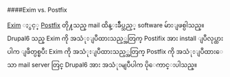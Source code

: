 ####Exim vs. Postfix

[Exim](http://www.exim.org/) ႏွင့္ [Postfix](http://www.postfix.org/) တို႔သည္ mail ထိန္းခ်ဳပ္သည့္ software မ်ားျဖစ္ပါသည္။ Drupal6 သည္ Exim ကို အသံုးျပဳထားသည့္အတြက္  Postifix အား install ျပဳလုပ္ထားပါက ျဖဳတ္ပစ္ၿပီး Exim ကို အသံုးျပဳထားသည့္အတြက္ Postfix ကို အသံုးျပဳထားေသာ 
mail server တြင္ Drupal6 အား အသံုးမျပဳပါက ပိုေကာင္းပါသည္။

